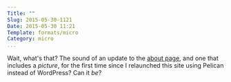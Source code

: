 ```yaml
---
Title: ""
Slug: 2015-05-30-1121
Date: 2015-05-30 11:21
Template: formats/micro
Category: micro
...
```


Wait, what's that? The sound of an update to the [about page], and one that
includes a *picture*, for the first time since I relaunched this site using
Pelican instead of WordPress? Can it *be*?

[about page]: /about.html
